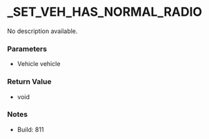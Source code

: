 # _SET_VEH_HAS_NORMAL_RADIO

No description available.

### Parameters
* Vehicle vehicle

### Return Value
* void

### Notes
* Build: 811

